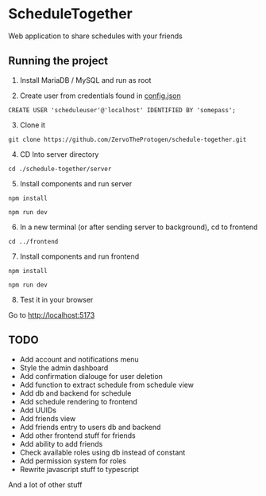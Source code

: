 # ScheduleTogether

Web application to share schedules with your friends

## Running the project

1. Install MariaDB / MySQL and run as root

2. Create user from credentials found in [config.json](./server/config.json)

```
CREATE USER 'scheduleuser'@'localhost' IDENTIFIED BY 'somepass';
```

3. Clone it
```
git clone https://github.com/ZervoTheProtogen/schedule-together.git
```

4. CD Into server directory
```
cd ./schedule-together/server
```

5. Install components and run server
```
npm install
```

```
npm run dev
```

6. In a new terminal (or after sending server to background), cd to frontend
```
cd ../frontend
```

7. Install components and run frontend
```
npm install
```

```
npm run dev
```

8. Test it in your browser

Go to [http://localhost:5173](http://localhost:5173/)

## TODO

- Add account and notifications menu
- Style the admin dashboard
- Add confirmation dialouge for user deletion
- Add function to extract schedule from schedule view
- Add db and backend for schedule
- Add schedule rendering to frontend
- Add UUIDs
- Add friends view
- Add friends entry to users db and backend
- Add other frontend stuff for friends
- Add ability to add friends
- Check available roles using db instead of constant
- Add permission system for roles
- Rewrite javascript stuff to typescript

And a lot of other stuff